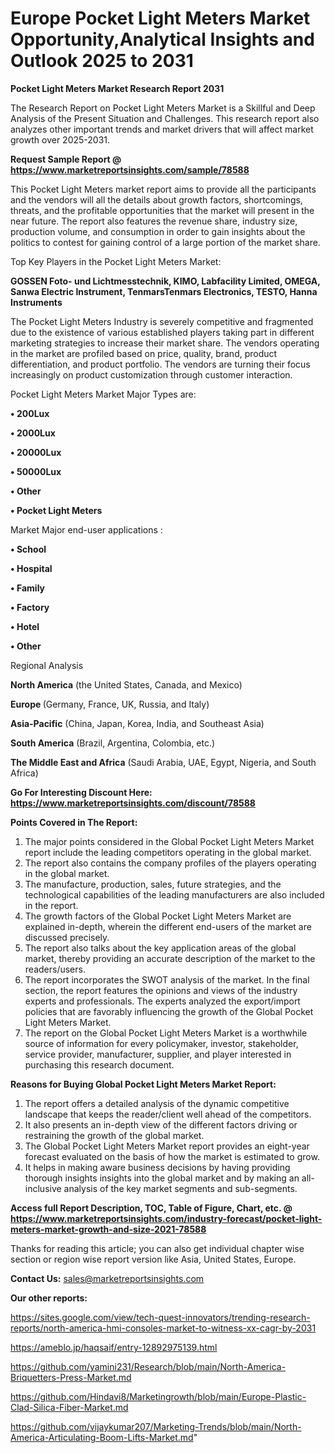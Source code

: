 # Europe Pocket Light Meters Market Opportunity,Analytical Insights and Outlook 2025 to 2031

<strong>Pocket Light Meters Market Research Report 2031</strong>

The Research Report on Pocket Light Meters Market is a Skillful and Deep Analysis of the Present Situation and Challenges. This research report also analyzes other important trends and market drivers that will affect market growth over 2025-2031.

<strong>Request Sample Report @ <a href=https://www.marketreportsinsights.com/sample/78588>https://www.marketreportsinsights.com/sample/78588</a></strong>

This Pocket Light Meters market report aims to provide all the participants and the vendors will all the details about growth factors, shortcomings, threats, and the profitable opportunities that the market will present in the near future. The report also features the revenue share, industry size, production volume, and consumption in order to gain insights about the politics to contest for gaining control of a large portion of the market share.

Top Key Players in the Pocket Light Meters Market:

<strong>GOSSEN Foto- und Lichtmesstechnik, KIMO, Labfacility Limited, OMEGA, Sanwa Electric Instrument, TenmarsTenmars Electronics, TESTO, Hanna Instruments</strong>

The Pocket Light Meters Industry is severely competitive and fragmented due to the existence of various established players taking part in different marketing strategies to increase their market share. The vendors operating in the market are profiled based on price, quality, brand, product differentiation, and product portfolio. The vendors are turning their focus increasingly on product customization through customer interaction.

Pocket Light Meters Market Major Types are:

<strong>• 200Lux

• 2000Lux

• 20000Lux

• 50000Lux

• Other

• Pocket Light Meters</strong>

Market Major end-user applications :

<strong>• School

• Hospital

• Family

• Factory

• Hotel

• Other</strong>

Regional Analysis

</u><strong><b>North America</b></strong> (the United States, Canada, and Mexico)

<strong><b>Europe </b></strong>(Germany, France, UK, Russia, and Italy)

<strong><b>Asia-Pacific</b></strong> (China, Japan, Korea, India, and Southeast Asia)

<strong><b>South America</b></strong> (Brazil, Argentina, Colombia, etc.)

<strong><b>The Middle East and Africa</b></strong> (Saudi Arabia, UAE, Egypt, Nigeria, and South Africa)

<strong>Go For Interesting Discount Here: <a href=https://www.marketreportsinsights.com/discount/78588>https://www.marketreportsinsights.com/discount/78588</a></strong>

<strong>Points Covered in The Report:</strong>
<ol>
  <li>The major points considered in the Global Pocket Light Meters Market report include the leading competitors operating in the global market.</li>
  <li>The report also contains the company profiles of the players operating in the global market.</li>
  <li>The manufacture, production, sales, future strategies, and the technological capabilities of the leading manufacturers are also included in the report.</li>
  <li>The growth factors of the Global Pocket Light Meters Market are explained in-depth, wherein the different end-users of the market are discussed precisely.</li>
  <li>The report also talks about the key application areas of the global market, thereby providing an accurate description of the market to the readers/users.</li>
  <li>The report incorporates the SWOT analysis of the market. In the final section, the report features the opinions and views of the industry experts and professionals. The experts analyzed the export/import policies that are favorably influencing the growth of the Global Pocket Light Meters Market.</li>
  <li>The report on the Global Pocket Light Meters Market is a worthwhile source of information for every policymaker, investor, stakeholder, service provider, manufacturer, supplier, and player interested in purchasing this research document.</li>
</ol>
<strong>Reasons for Buying Global Pocket Light Meters Market Report:</strong>

<ol>
  <li>The report offers a detailed analysis of the dynamic competitive landscape that keeps the reader/client well ahead of the competitors.</li>
  <li>It also presents an in-depth view of the different factors driving or restraining the growth of the global market.</li>
  <li>The Global Pocket Light Meters Market report provides an eight-year forecast evaluated on the basis of how the market is estimated to grow.</li>
  <li>It helps in making aware business decisions by having providing thorough insights insights into the global market and by making an all-inclusive analysis of the key market segments and sub-segments.</li>
</ol>
<strong>Access full Report Description, TOC, Table of Figure, Chart, etc. @ <a href=https://www.marketreportsinsights.com/industry-forecast/pocket-light-meters-market-growth-and-size-2021-78588>https://www.marketreportsinsights.com/industry-forecast/pocket-light-meters-market-growth-and-size-2021-78588</a></strong>


Thanks for reading this article; you can also get individual chapter wise section or region wise report version like Asia, United States, Europe.

<strong>Contact Us:</strong>
sales@marketreportsinsights.com

<strong>Our other reports:</strong>

<a href=https://sites.google.com/view/tech-quest-innovators/trending-research-reports/north-america-hmi-consoles-market-to-witness-xx-cagr-by-2031>https://sites.google.com/view/tech-quest-innovators/trending-research-reports/north-america-hmi-consoles-market-to-witness-xx-cagr-by-2031</a>

<a href=https://ameblo.jp/haqsaif/entry-12892975139.html>https://ameblo.jp/haqsaif/entry-12892975139.html</a>

<a href=https://github.com/yamini231/Research/blob/main/North-America-Briquetters-Press-Market.md>https://github.com/yamini231/Research/blob/main/North-America-Briquetters-Press-Market.md</a>

<a href=https://github.com/Hindavi8/Marketingrowth/blob/main/Europe-Plastic-Clad-Silica-Fiber-Market.md>https://github.com/Hindavi8/Marketingrowth/blob/main/Europe-Plastic-Clad-Silica-Fiber-Market.md</a>

<a href=https://github.com/vijaykumar207/Marketing-Trends/blob/main/North-America-Articulating-Boom-Lifts-Market.md>https://github.com/vijaykumar207/Marketing-Trends/blob/main/North-America-Articulating-Boom-Lifts-Market.md</a>"
